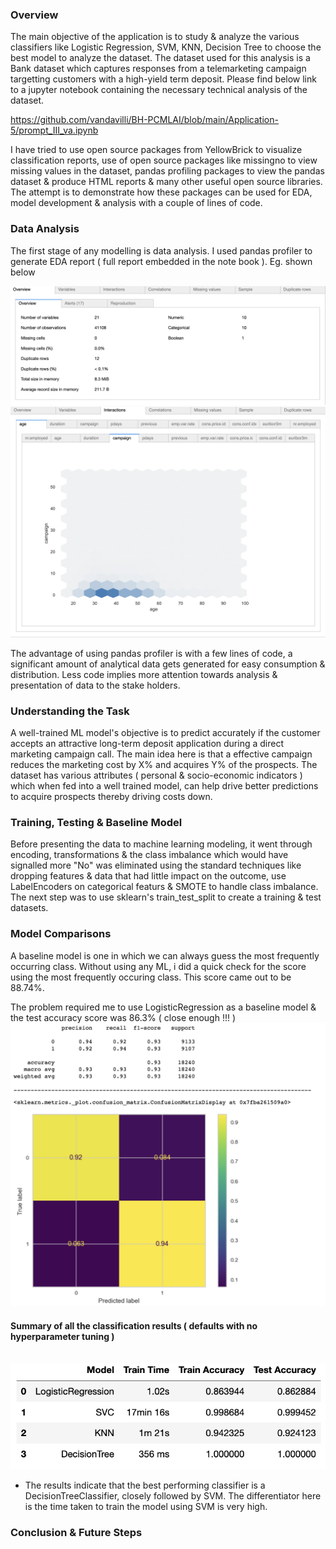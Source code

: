 ### Overview
The main objective of the application is to study & analyze the various classifiers like Logistic Regression, SVM, KNN, Decision Tree to choose the best model to analyze the dataset. The dataset used for this analysis is a Bank dataset which captures responses from a telemarketing campaign targetting customers with a high-yield term deposit. Please find below link to a jupyter notebook containing the necessary technical analysis of the dataset. 

https://github.com/vandavilli/BH-PCMLAI/blob/main/Application-5/prompt_III_va.ipynb

I have tried to use open source packages from YellowBrick to visualize classification reports, use of open source packages like missingno to view missing values in the dataset, pandas profiling packages to view the pandas dataset & produce HTML reports & many other useful open source libraries. The attempt is to demonstrate how these packages can be used for EDA, model development & analysis with a couple of lines of code.

### Data Analysis
The first stage of any modelling is data analysis. I used pandas profiler to generate EDA report ( full report embedded in the note book ). Eg. shown below

<img src='img/1.png'>
<br>
<img src='img/2.png'>

The advantage of using pandas profiler is with a few lines of code, a significant amount of analytical data gets generated for easy consumption & distribution. Less code implies more attention towards analysis & presentation of data to the stake holders.

### Understanding the Task
A well-trained ML model's objective is to predict accurately if the customer accepts an attractive long-term deposit application during a direct marketing campaign call. The main idea here is that a effective campaign reduces the marketing cost by X% and acquires Y% of the prospects. The dataset has various attributes ( personal & socio-economic indicators ) which when fed into a well trained model, can help drive better predictions to acquire prospects thereby driving costs down.

### Training, Testing & Baseline Model
Before presenting the data to machine learning modeling, it went through encoding, transformations & the class imbalance which would have signalled more "No" was eliminated using the standard techniques like dropping features & data that had little impact on the outcome, use LabelEncoders on categorical featurs & SMOTE to handle class imbalance. The next step was to use sklearn's train_test_split to create a training & test datasets.

### Model Comparisons
A baseline model is one in which we can always guess the most frequently occurring class. Without using any ML, i did a quick check for the score using the most frequently occuring class. This score came out to be 88.74%. 

The problem required me to use LogisticRegression as a baseline model & the test accuracy score was 86.3% ( close enough !!! )
<br>
<img src='img/3.png'>

#### Summary of all the classification results ( defaults with no hyperparameter tuning )
<br>
<img src='img/4.png'>

- The results indicate that the best performing classifier is a DecisionTreeClassifier, closely followed by SVM. The differentiator here is the time taken to train the model using SVM is very high.


### Conclusion & Future Steps
